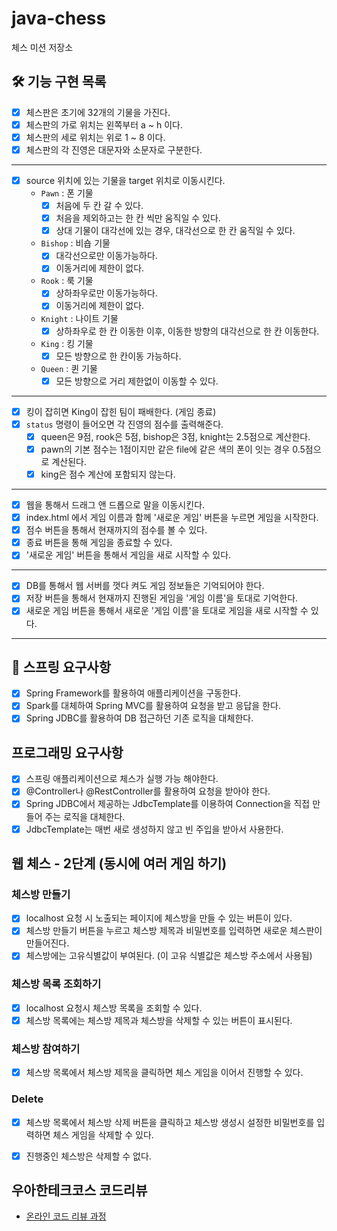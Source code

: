 # java-chess

체스 미션 저장소

## 🛠 기능 구현 목록

* [x] 체스판은 초기에 32개의 기물을 가진다.
* [x] 체스판의 가로 위치는 왼쪽부터 a ~ h 이다.
* [x] 체스판의 세로 위치는 위로 1 ~ 8 이다.
* [x] 체스판의 각 진영은 대문자와 소문자로 구분한다.

---

* [x] source 위치에 있는 기물을 target 위치로 이동시킨다. 
  * `Pawn` : 폰 기물
    * [x] 처음에 두 칸 갈 수 있다.
    * [x] 처음을 제외하고는 한 칸 씩만 움직일 수 있다. 
    * [x] 상대 기물이 대각선에 있는 경우, 대각선으로 한 칸 움직일 수 있다.
  * `Bishop` : 비숍 기물
    * [x] 대각선으로만 이동가능하다. 
    * [x] 이동거리에 제한이 없다. 
  * `Rook` : 룩 기물
    * [x] 상하좌우로만 이동가능하다. 
    * [x] 이동거리에 제한이 없다. 
  * `Knight` : 나이트 기물
    * [x] 상하좌우로 한 칸 이동한 이후, 이동한 방향의 대각선으로 한 칸 이동한다.
  * `King` : 킹 기물
    * [x] 모든 방향으로 한 칸이동 가능하다. 
  * `Queen` : 퀸 기물
    * [x] 모든 방향으로 거리 제한없이 이동할 수 있다. 

---

* [x] 킹이 잡히면 King이 잡힌 팀이 패배한다. (게임 종료)
* [x] `status` 명령이 들어오면 각 진영의 점수를 출력해준다.
  * [x] queen은 9점, rook은 5점, bishop은 3점, knight는 2.5점으로 계산한다.
  * [x] pawn의 기본 점수는 1점이지만 같은 file에 같은 색의 폰이 잇는 경우 0.5점으로 계산된다.
  * [x] king은 점수 계산에 포함되지 않는다.

---

* [x] 웹을 통해서 드래그 앤 드롭으로 말을 이동시킨다.
* [x] index.html 에서 게임 이름과 함께 '새로운 게임' 버튼을 누르면 게임을 시작한다.
* [x] 점수 버튼을 통해서 현재까지의 점수를 볼 수 있다.
* [x] 종료 버튼을 통해 게임을 종료할 수 있다.
* [x] '새로운 게임' 버튼을 통해서 게임을 새로 시작할 수 있다.

---

* [x] DB를 통해서 웹 서버를 껏다 켜도 게임 정보들은 기억되어야 한다.
* [x] 저장 버튼을 통해서 현재까지 진행된 게임을 '게임 이름'을 토대로 기억한다.
* [x] 새로운 게임 버튼을 통해서 새로운 '게임 이름'을 토대로 게임을 새로 시작할 수 있다.

---

## 🌱 스프링 요구사항

* [x] Spring Framework를 활용하여 애플리케이션을 구동한다.
* [x] Spark를 대체하여 Spring MVC를 활용하여 요청을 받고 응답을 한다.
* [x] Spring JDBC를 활용하여 DB 접근하던 기존 로직을 대체한다.

## 프로그래밍 요구사항

* [x] 스프링 애플리케이션으로 체스가 실행 가능 해야한다.
* [x] @Controller나 @RestController를 활용하여 요청을 받아야 한다.
* [x] Spring JDBC에서 제공하는 JdbcTemplate를 이용하여 Connection을 직접 만들어 주는 로직을 대체한다.
* [x] JdbcTemplate는 매번 새로 생성하지 않고 빈 주입을 받아서 사용한다.

## 웹 체스 - 2단계 (동시에 여러 게임 하기)

### 체스방 만들기
* [x] localhost 요청 시 노출되는 페이지에 체스방을 만들 수 있는 버튼이 있다.
* [x] 체스방 만들기 버튼을 누르고 체스방 제목과 비밀번호를 입력하면 새로운 체스판이 만들어진다.
* [x] 체스방에는 고유식별값이 부여된다. (이 고유 식별값은 체스방 주소에서 사용됨)
### 체스방 목록 조회하기
* [x] localhost 요청시 체스방 목록을 조회할 수 있다.
* [x] 체스방 목록에는 체스방 제목과 체스방을 삭제할 수 있는 버튼이 표시된다.
### 체스방 참여하기
* [x] 체스방 목록에서 체스방 제목을 클릭하면 체스 게임을 이어서 진행할 수 있다.
### Delete
* [x] 체스방 목록에서 체스방 삭제 버튼을 클릭하고 체스방 생성시 설정한 비밀번호를 입력하면 체스 게임을 삭제할 수 있다.
* [x] 진행중인 체스방은 삭제할 수 없다.


## 우아한테크코스 코드리뷰

- [온라인 코드 리뷰 과정](https://github.com/woowacourse/woowacourse-docs/blob/master/maincourse/README.md)
